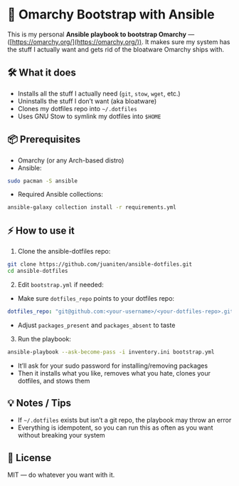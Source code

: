 
# 🚀 Omarchy Bootstrap with Ansible

This is my personal **Ansible playbook to bootstrap Omarchy** — ([https://omarchy.org/](https://omarchy.org/)). It makes sure my system has the stuff I actually want and gets rid of the bloatware Omarchy ships with.

## 🛠️ What it does

* Installs all the stuff I actually need (`git`, `stow`, `wget`, etc.)
* Uninstalls the stuff I don’t want (aka bloatware)
* Clones my dotfiles repo into `~/.dotfiles`
* Uses GNU Stow to symlink my dotfiles into `$HOME`

## 📦 Prerequisites

* Omarchy (or any Arch-based distro)
* Ansible:

```bash
sudo pacman -S ansible
```

* Required Ansible collections:

```bash
ansible-galaxy collection install -r requirements.yml
```

## ⚡ How to use it

1. Clone the ansible-dotfiles repo:

```bash
git clone https://github.com/juaniten/ansible-dotfiles.git
cd ansible-dotfiles
```

2. Edit `bootstrap.yml` if needed:

* Make sure `dotfiles_repo` points to your dotfiles repo:

```yaml
dotfiles_repo: "git@github.com:<your-username>/<your-dotfiles-repo>.git"
```

* Adjust `packages_present` and `packages_absent` to taste

3. Run the playbook:

```bash
ansible-playbook --ask-become-pass -i inventory.ini bootstrap.yml
```

* It’ll ask for your sudo password for installing/removing packages
* Then it installs what you like, removes what you hate, clones your dotfiles, and stows them

## 💡 Notes / Tips

* If `~/.dotfiles` exists but isn’t a git repo, the playbook may throw an error
* Everything is idempotent, so you can run this as often as you want without breaking your system

## 📜 License

MIT — do whatever you want with it.
